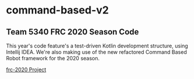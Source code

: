 # command-based-v2
## Team 5340 FRC 2020 Season Code

This year's code feature's a test-driven Kotlin development structure, using Intellij IDEA. We're also making use of the new refactored Command Based Robot framework for the 2020 season.

[frc-2020 Project](https://github.com/fairmingos/projects/1)
